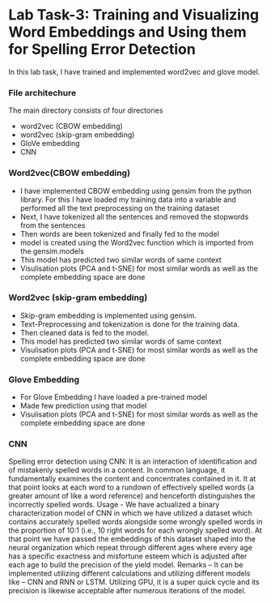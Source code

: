 # Lab Task-3: Training and Visualizing Word Embeddings and Using them for Spelling Error Detection

In this lab task, I have trained and implemented word2vec and glove model.

### File architechure

The main directory consists of four directories
- word2vec (CBOW embedding)
- word2vec (skip-gram embedding)
- GloVe embedding
- CNN

### Word2vec(CBOW embedding)

- I have implemented CBOW embedding using gensim from the python library. For this I have loaded my training data into a variable and performed all the text preprocessing on the training dataset
- Next, I have tokenized all the sentences and removed the stopwords from the sentences 
- Then words are been tokenized and finally fed to the model
- model is created using the Word2vec function which is imported from the gensim.models
- This model has predicted two similar words of same context
- Visulisation plots (PCA and t-SNE) for most similar words as well as the complete embedding space are done

### Word2vec (skip-gram embedding)

- Skip-gram embedding is implemented using gensim. 
- Text-Preprocessing and tokenization is done for the training data.
- Then cleaned data is fed to the model.
- This model has predicted two similar words of same context
- Visulisation plots (PCA and t-SNE) for most similar words as well as the complete embedding space are done

### Glove Embedding
- For Glove Embedding I have loaded a pre-trained model 
- Made few prediction using that model
- Visulisation plots (PCA and t-SNE) for most similar words as well as the complete embedding space are done

### CNN

Spelling error detection using CNN:
It is an interaction of identification and of mistakenly spelled words in a content. In common language, it fundamentally examines the content and concentrates
contained in it. It at that point looks at each word to a rundown of effectively spelled words (a greater amount of like a word reference) and henceforth distinguishes
the incorrectly spelled words.
Usage - We have actualized a binary characterization model of CNN in which we have utilized a dataset which contains accurately spelled words alongside some
wrongly spelled words in the proportion of 10:1 (i.e., 10 right words for each wrongly spelled word).
At that point we have passed the embeddings of this dataset shaped into the neural organization which repeat through different ages where every age has a specific
exactness and misfortune esteem which is adjusted after each age to build the precision of the yield model.
Remarks – It can be implemented utilizing different calculations and utilizing different models like – CNN and RNN or LSTM. Utilizing GPU, it is a super quick cycle
and its precision is likewise acceptable after numerous iterations of the model.
